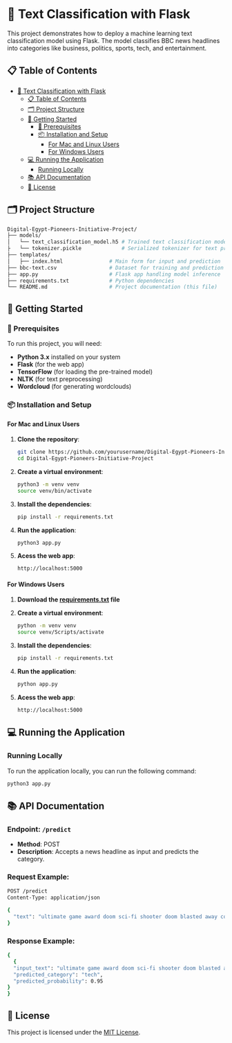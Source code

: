 # 📝 Text Classification with Flask

This project demonstrates how to deploy a machine learning text classification model using Flask. The model classifies BBC news headlines into categories like business, politics, sports, tech, and entertainment.

## 📋 Table of Contents

- [📝 Text Classification with Flask](#-text-classification-with-flask)
  - [📋 Table of Contents](#-table-of-contents)
  - [🗂️ Project Structure](#️-project-structure)
  - [🚀 Getting Started](#-getting-started)
    - [🔧 Prerequisites](#-prerequisites)
    - [📦 Installation and Setup](#-installation-and-setup)
      - [For Mac and Linux Users](#for-mac-and-linux-users)
      - [For Windows Users](#for-windows-users)
  - [💻 Running the Application](#-running-the-application)
    - [Running Locally](#running-locally)
  - [📚 API Documentation](#-api-documentation)
  - [📜 License](#-license)

## 🗂️ Project Structure

```bash
Digital-Egypt-Pioneers-Initiative-Project/
├── models/
│   └── text_classification_model.h5 # Trained text classification model
├   └── tokenizer.pickle             # Serialized tokenizer for text preprocessing
├── templates/
│   ├── index.html               # Main form for input and prediction
├── bbc-text.csv                 # Dataset for training and prediction
├── app.py                       # Flask app handling model inference
├── requirements.txt             # Python dependencies
└── README.md                    # Project documentation (this file)
```

## 🚀 Getting Started

### 🔧 Prerequisites

To run this project, you will need:

- **Python 3.x** installed on your system
- **Flask** (for the web app)
- **TensorFlow** (for loading the pre-trained model)
- **NLTK** (for text preprocessing)
- **Wordcloud** (for generating wordclouds)

### 📦 Installation and Setup

#### For Mac and Linux Users

1. **Clone the repository**:
   ```bash
   git clone https://github.com/yourusername/Digital-Egypt-Pioneers-Initiative-Projectgit
   cd Digital-Egypt-Pioneers-Initiative-Project
   ```

2. **Create a virtual environment**:
   ```bash
   python3 -m venv venv
   source venv/bin/activate
   ```

3. **Install the dependencies**:
   ```bash
   pip install -r requirements.txt
   ```

4. **Run the application**:
   ```bash
   python3 app.py
   ```
5. **Acess the web app**:
   ```bash
   http://localhost:5000
   ```

#### For Windows Users

1. **Download the [requirements.txt](https://github.com/yourusername/Digital-Egypt-Pioneers-Initiative-Project/blob/main/requirements.txt) file**

2. **Create a virtual environment**:
   ```bash
   python -m venv venv
   source venv/Scripts/activate
   ```

3. **Install the dependencies**:
   ```bash
   pip install -r requirements.txt
   ```

4. **Run the application**:
   ```bash
   python app.py
   ```
5. **Acess the web app**:
   ```bash
   http://localhost:5000
   ```

## 💻 Running the Application

### Running Locally

To run the application locally, you can run the following command:

```bash
python3 app.py
```

## 📚 API Documentation

### Endpoint: `/predict`

- **Method**: POST
- **Description**: Accepts a news headline as input and predicts the category.

### Request Example:

```bash
POST /predict
Content-Type: application/json

{
  "text": "ultimate game award doom sci-fi shooter doom blasted away competition major games ceremony golden joystick awards title win twice winning ultimate game year best pc game awards presented little britain star matt lucas much-anticipated sci-fi horror doom shot straight top uk games charts release august winners included grand theft auto san andreas took wanted christmas prize released last week closely followed halo half-life expected big hits unleashed later month missed prize wanted game went nintendo title legend zelda original doom released heralded new era computer games introduced graphics helped establish concept first-person shooter doom developed four years thought cost around top honour best online game year went battlefield vietnam chronicles riddick escape butcher bay handed unsung hero game release somewhat eclipsed doom released week however well received gamers praised storyline differed film released around time electronic arts named top publisher year taking crown nintendo annual awards voted readers computer video games magazines games awards like grown importance last six years uk market games grew worth record according recent report analysts screen digest"
}
```

### Response Example:

```bash
{
  {
  "input_text": "ultimate game award doom sci-fi shooter doom blasted away competition major games ceremony golden joystick awards title win twice winning ultimate game year best pc game awards presented little britain star matt lucas much-anticipated sci-fi horror doom shot straight top uk games charts release august winners included grand theft auto san andreas took wanted christmas prize released last week closely followed halo half-life expected big hits unleashed later month missed prize wanted game went nintendo title legend zelda original doom released heralded new era computer games introduced graphics helped establish concept first-person shooter doom developed four years thought cost around top honour best online game year went battlefield vietnam chronicles riddick escape butcher bay handed unsung hero game release somewhat eclipsed doom released week however well received gamers praised storyline differed film released around time electronic arts named top publisher year taking crown nintendo annual awards voted readers computer video games magazines games awards like grown importance last six years uk market games grew worth record according recent report analysts screen digest",
  "predicted_category": "tech",
  "predicted_probability": 0.95
}
}
```

## 📜 License

This project is licensed under the [MIT License](https://github.com/Mohammed-abdulaziz-eisa/Digital-Egypt-Pioneers-Initiative-Project/blob/main/LICENSE).